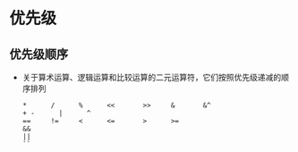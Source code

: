 # 优先级

## 优先级顺序

+ 关于算术运算、逻辑运算和比较运算的二元运算符，它们按照优先级递减的顺序排列

  ```
  *      /      %      <<       >>     &       &^
  + -      |      ^
  ==     !=     <      <=       >      >=
  &&
  ||
  ``
